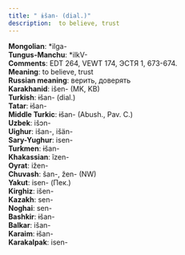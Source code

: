 ```yaml
---
title: " ɨšan- (dial.)"
description:  to believe, trust
---
```


<strong>Mongolian</strong>:  *ilga-<br>
<strong>Tungus-Manchu</strong>:  *ilkV-<br>
<strong>Comments</strong>:  EDT 264, VEWT 174, ЭСТЯ 1, 673-674.<br>
<strong>Meaning</strong>:  to believe, trust<br>
<strong>Russian meaning</strong>:  верить, доверять<br>
<strong>Karakhanid</strong>:  išen- (MK, KB)<br>
<strong>Turkish</strong>:  ɨšan- (dial.)<br>
<strong>Tatar</strong>:  ɨšan-<br>
<strong>Middle Turkic</strong>:  ɨšan- (Abush., Pav. C.)<br>
<strong>Uzbek</strong>:  išɔn-<br>
<strong>Uighur</strong>:  išan-, išän-<br>
<strong>Sary-Yughur</strong>:  isen-<br>
<strong>Turkmen</strong>:  ɨšan-<br>
<strong>Khakassian</strong>:  ĭzen-<br>
<strong>Oyrat</strong>:  ižen-<br>
<strong>Chuvash</strong>:  šan-, žen- (NW)<br>
<strong>Yakut</strong>:  isen- (Пек.)<br>
<strong>Kirghiz</strong>:  išen-<br>
<strong>Kazakh</strong>:  sen-<br>
<strong>Noghai</strong>:  sen-<br>
<strong>Bashkir</strong>:  ɨšan-<br>
<strong>Balkar</strong>:  išan-<br>
<strong>Karaim</strong>:  ɨšan-<br>
<strong>Karakalpak</strong>:  isen-<br>


